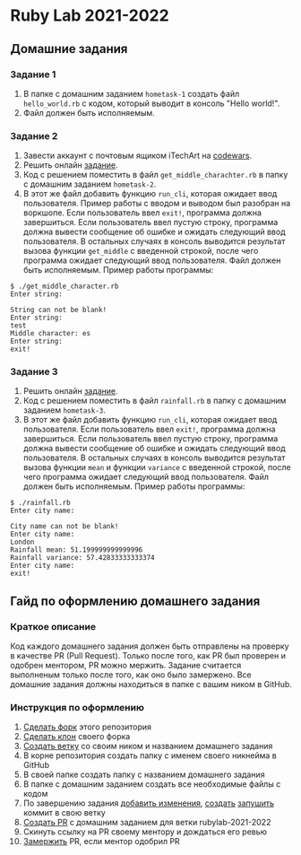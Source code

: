 # Ruby Lab 2021-2022

## Домашние задания
### Задание 1
1. В папке с домашним заданием `hometask-1` создать файл `hello_world.rb` с кодом, который выводит в консоль "Hello world!".
2. Файл должен быть исполняемым.

### Задание 2
1. Завести аккаунт с почтовым ящиком iTechArt на [codewars](https://www.codewars.com/).
2. Решить онлайн [задание](https://www.codewars.com/kata/56747fd5cb988479af000028/train/ruby).
3. Код с решением поместить в файл `get_middle_charachter.rb` в папку с домашним заданием `hometask-2`.
4. В этот же файл добавить функцию `run_cli`, которая ожидает ввод пользователя.
Пример работы с вводом и выводом был разобран на воркшопе.
Если пользователь ввел `exit!`, программа должна завершиться.
Если пользователь ввел пустую строку, программа должна вывести сообщение об ошибке и ожидать следующий ввод пользователя.
В остальных случаях в консоль выводится результат вызова функции `get_middle` c введенной строкой,
после чего программа ожидает следующий ввод пользователя.
Файл должен быть исполняемым.
Пример работы программы:
```
$ ./get_middle_character.rb
Enter string:

String can not be blank!
Enter string:
test
Middle character: es
Enter string:
exit!
```

### Задание 3
1. Решить онлайн [задание](https://www.codewars.com/kata/56a32dd6e4f4748cc3000006/train/ruby).
2. Код с решением поместить в файл `rainfall.rb` в папку с домашним заданием `hometask-3`.
3. В этот же файл добавить функцию `run_cli`, которая ожидает ввод пользователя.
Если пользователь ввел `exit!`, программа должна завершиться.
Если пользователь ввел пустую строку, программа должна вывести сообщение об ошибке и ожидать следующий ввод пользователя.
В остальных случаях в консоль выводится результат вызова функции `mean` и функции `variance` c введенной строкой,
после чего программа ожидает следующий ввод пользователя.
Файл должен быть исполняемым.
Пример работы программы:
```
$ ./rainfall.rb
Enter city name:

City name can not be blank!
Enter city name:
London
Rainfall mean: 51.199999999999996
Rainfall variance: 57.42833333333374
Enter city name:
exit!
```

## Гайд по оформлению домашнего задания
### Краткое описание
Код каждого домашнего задания должен быть отправлены на проверку в качестве PR (Pull Request).
Только после того, как PR был проверен и одобрен ментором, PR можно мержить.
Задание считается выполненым только после того, как оно было замержено.
Все домашние задания должны находиться в папке с вашим ником в GitHub.

### Инструкция по оформлению
1. [Сделать форк](https://docs.github.com/en/get-started/quickstart/fork-a-repo#forking-a-repository) этого репозитория
2. [Сделать клон](https://docs.github.com/en/get-started/quickstart/fork-a-repo#cloning-your-forked-repository) своего форка
3. [Создать ветку](https://docs.github.com/en/github/collaborating-with-pull-requests/proposing-changes-to-your-work-with-pull-requests/creating-and-deleting-branches-within-your-repository#creating-a-branch) со своим ником и названием домашнего задания
4. В корне репозитория создать папку с именем своего никнейма в GitHub
5. В своей папке создать папку с названием домашнего задания
6. В папке с домашним заданием создать все необходимые файлы с кодом
7. По завершению задания [добавить изменения](https://github.com/git-guides/git-add), [cоздать](https://github.com/git-guides/git-commit)  [запушить](https://github.com/git-guides/git-push) коммит в свою ветку
8. [Создать PR](https://docs.github.com/en/github/collaborating-with-pull-requests/proposing-changes-to-your-work-with-pull-requests/creating-a-pull-request-from-a-fork) с домашним заданием для ветки rubylab-2021-2022
9. Скинуть ссылку на PR своему ментору и дождаться его ревью
10. [Замержить](https://docs.github.com/en/github/collaborating-with-pull-requests/incorporating-changes-from-a-pull-request/merging-a-pull-request) PR, если ментор одобрил PR
